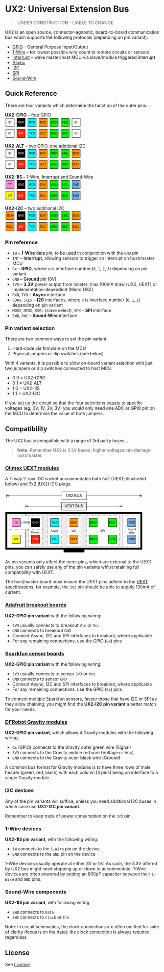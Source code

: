 # UX2: Universal Extension Bus

> UNDER CONSTRUCTION - LIABLE TO CHANGE

UX2 is an open source, connector-agnostic, board-to-board communication bus which supports the following protocols (depending on pin variant):

* [GPIO](https://www.wikiwand.com/en/General-purpose_input/output) – General Purpose Input/Output
* [1-Wire](https://www.wikiwand.com/en/1-Wire) – for lowest possible wire count to remote circuits or sensors
* [Interrupt](https://www.wikiwand.com/en/Interrupt) – wake master/host MCU via slave/module triggered interrupt
* [Async](https://www.wikiwand.com/en/Asynchronous_serial_communication)
* [I2C](https://www.wikiwand.com/en/I%C2%B2C)
* [SPI](https://www.wikiwand.com/en/Serial_Peripheral_Interface_Bus)
* [Sound-Wire](https://www.mipi.org/specifications/soundwire)

## Quick Reference

There are four variants which determine the function of the outer pins...

**UX2-GPIO** – four GPIO  
![UX2-GPIO](./ux2-gpio.png)

**UX2-ALT** – two GPIO, one addtional I2C  
![UX2-ALT](./ux2-alt.png)

**UX2-1IS** – 1-Wire, Interrupt and Sound-Wire  
![UX2-1IS](./ux2-1is.png)

**UX2-I2C** – two additional I2C  
![UX2-I2C](./ux2-i2c.png)

### Pin reference

* `1W` – **1-Wire** data pin, to be used in conjunction with the `GND` pin
* `INT` – **Interrupt**, allowing sensors to trigger an interrupt on host/master MCU
* `Gx` - **GPIO**, where `x` is interface number (`0`, `1`, `2`, `3`) depending on pin variant
* `GND` – **Ground** pin (0V)
* `3V3` – **3.3V** power output from master; max 100mA draw (UX2, UEXT) or implementation-dependent (Micro UX2)
* `RXD`, `TXD` – **Async** interface
* `SDAx`, `SCLx` – **I2C** interfaces, where `x` is interface number (`0`, `1`, `2`) depending on pin variant
* `MOSI`, `MISO`, `SSEL` (slave select), `SCK` - **SPI** interface
* `SWD`, `SWC` – **Sound-Wire** interface

### Pin variant selection

There are two common ways to set the pin variant:

1. Hard-code via firmware on the MCU
2. Physical jumpers or dip switches (see below)

With 4 variants, it is possible to allow on-board variant selection with just two jumpers or dip switches connected to host MCU:

* 0 0 = UX2-GPIO
* 0 1 = UX2-ALT
* 1 0 = UX2-1IS
* 1 1 = UX2-I2C

If you set up the circuit so that the four selections equate to specific voltages (eg. 0V, 1V, 2V, 3V) you would only need one ADC or GPIO pin on the MCU to determine the value of both jumpers.

## Compatibility

The UX2 bus is compatible with a range of 3rd party buses...

> **Note:** Remember UX2 is 3.3V based; higher voltages can damage host/master.

### [Olimex UEXT modules](https://www.olimex.com/Products/Modules/)

A 7-way 2-row IDC socket accommodates both 5x2 (UEXT; illustrated below) and 7x2 (UX2) IDC plugs.

![UX2-IDC](./ux2-idc.png)

As pin variants only affect the outer pins, which are external to the UEXT pins, you can safely use any of the pin variants whilst retaining full compatibility with UEXT.

The host/master board must ensure the UEXT pins adhere to the [UEXT specifications](https://www.olimex.com/Products/Modules/UEXT/resources/UEXT_rev_B.pdf); for example, the `3V3` pin should be able to supply 100mA of current.

### [Adafruit breakout boards](https://www.adafruit.com/category/42)

**UX2-GPIO pin variant** with the following wiring:

* `3V3` usually connects to breakout `Vin` or `Vcc`
* `GND` connects to breakout `GND`
* Connect Async, I2C and SPI interfaces to breakout, where applicable
* For any remaining connections, use the GPIO (`Gx`) pins

### [Sparkfun sensor boards](https://www.sparkfun.com/categories/23)

**UX2-GPIO pin variant** with the following wiring:

* `3V3` usually connects to sensor `3V3` or `Vcc`
* `GND` connects to sensor `GND`
* Connect Async, I2C and SPI interfaces to breakout, where applicable
* For any remaining connections, use the GPIO (`Gx`) pins

To connect multiple Sparkfun sensors, favour those that have I2C or SPI as they allow chaining; you might find the **UX2-I2C pin variant** a better match for your needs.

### [DFRobot Gravity modules](https://www.dfrobot.com/category-36.html)

**UX2-GPIO pin variant**, which allows 4 Gravity modules with the following wiring:

* `Gx` (GPIO) connects to the Gravity outer green wire (Signal)
* `3V3` connects to the Gravity middle red wire (Voltage or Vcc)
* `GND` connects to the Gravity outer black wire (Ground)

A common bus format for Gravity modules is to have three rows of male header (green, red, black) with each column (3 pins) being an interface to a single Gravity module.

### I2C devices

Any of the pin variants will suffice, unless you need additional I2C buses in which case use **UX2-I2C pin variant**.

Remember to keep track of power consumption on the `3V3` pin.

### 1-Wire devices

**UX2-1IS pin variant**, with the following wiring:

* `1W` connects to the `1-Wire` pin on the device
* `GND` connects to the `GND` pin on the device

1-Wire devices usually operate at either 3V or 5V. As such, the 3.3V offered by UX2 bus might need stepping up or down to accommodate. 1-Wire devices are often powered by putting an 800pF capacitor between their `1-Wire` and `GND` pins.

### Sound-Wire components

**UX2-1IS pin variant**, with following wiring:

* `SWD` connects to `Data`
* `SWC` connects to `Clock` or `Clk`

Note: In circuit schematics, the clock connections are often omitted for sake of clarity (focus is on the data); the clock connection is always required regardless.

## License

See [License](./LICENSE).
